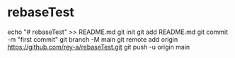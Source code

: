 # rebaseTest
echo "# rebaseTest" >> README.md
git init
git add README.md
git commit -m "first commit"
git branch -M main
git remote add origin https://github.com/rey-a/rebaseTest.git
git push -u origin main
